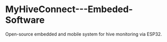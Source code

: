 # MyHiveConnect---Embeded-Software
Open-source embedded and mobile system for hive monitoring via ESP32.
